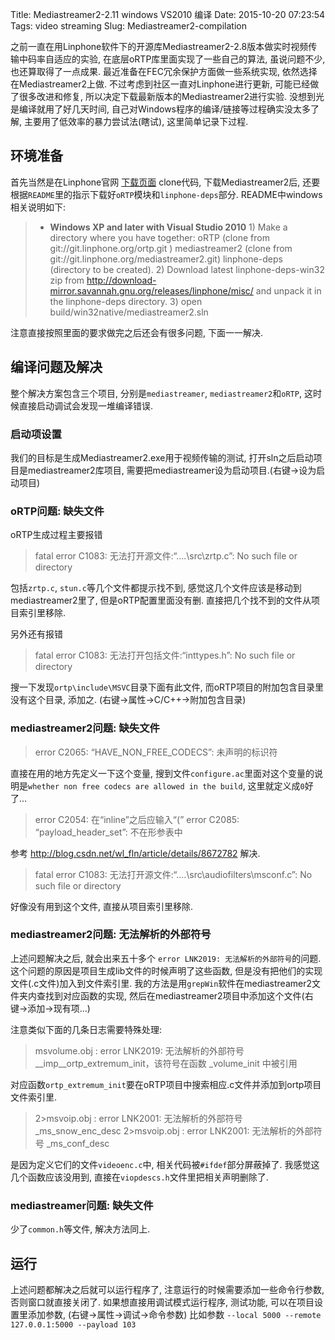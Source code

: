 Title: Mediastreamer2-2.11 windows VS2010 编译 
Date: 2015-10-20 07:23:54
Tags: video streaming
Slug: Mediastreamer2-compilation

之前一直在用Linphone软件下的开源库Mediastreamer2-2.8版本做实时视频传输中码率自适应的实验, 在底层oRTP库里面实现了一些自己的算法, 虽说问题不少, 也还算取得了一点成果. 最近准备在FEC冗余保护方面做一些系统实现, 依然选择在Mediastreamer2上做. 不过考虑到社区一直对Linphone进行更新, 可能已经做了很多改进和修复, 所以决定下载最新版本的Mediastreamer2进行实验. 没想到光是编译就用了好几天时间, 自己对Windows程序的编译/链接等过程确实没太多了解, 主要用了低效率的暴力尝试法(瞎试), 这里简单记录下过程.

<!-- PELICAN_END_SUMMARY -->

## 环境准备

首先当然是在Linphone官网 [下载页面](http://www.linphone.org/technical-corner/mediastreamer2/downloads) clone代码, 下载Mediastreamer2后, 还要根据`README`里的指示下载好`oRTP`模块和`linphone-deps`部分. README中windows相关说明如下:

>   * **Windows XP and later with Visual Studio 2010**
	1) Make a directory where you have together:
		oRTP (clone from git://git.linphone.org/ortp.git )
		mediastreamer2 (clone from git://git.linphone.org/mediastreamer2.git)
		linphone-deps (directory to be created).
	2) Download latest linphone-deps-win32 zip from http://download-mirror.savannah.gnu.org/releases/linphone/misc/ and unpack it in the linphone-deps directory.
	3) open build/win32native/mediastreamer2.sln
	
注意直接按照里面的要求做完之后还会有很多问题, 下面一一解决.

## 编译问题及解决

整个解决方案包含三个项目, 分别是`mediastreamer`, `mediastreamer2`和`oRTP`, 这时候直接启动调试会发现一堆编译错误.

### 启动项设置

我们的目标是生成Mediastreamer2.exe用于视频传输的测试, 打开sln之后启动项目是mediastreamer2库项目, 需要把mediastreamer设为启动项目.(右键->设为启动项目)

### oRTP问题: 缺失文件
oRTP生成过程主要报错

>	fatal error C1083: 无法打开源文件:“..\..\src\zrtp.c”: No such file or directory

包括`zrtp.c`, `stun.c`等几个文件都提示找不到, 感觉这几个文件应该是移动到mediastreamer2里了, 但是oRTP配置里面没有删. 直接把几个找不到的文件从项目索引里移除.

另外还有报错

>	fatal error C1083: 无法打开包括文件:“inttypes.h”: No such file or directory

搜一下发现`ortp\include\MSVC`目录下面有此文件, 而oRTP项目的附加包含目录里没有这个目录, 添加之. (右键->属性->C/C++->附加包含目录)

### mediastreamer2问题: 缺失文件

>	error C2065: “HAVE_NON_FREE_CODECS”: 未声明的标识符

直接在用的地方先定义一下这个变量, 搜到文件`configure.ac`里面对这个变量的说明是`whether non free codecs are allowed in the build`, 这里就定义成`0`好了...

>	error C2054: 在“inline”之后应输入“(”
	error C2085: “payload_header_set”: 不在形参表中

参考 http://blog.csdn.net/wl_fln/article/details/8672782 解决.

>	fatal error C1083: 无法打开源文件:“..\..\src\audiofilters\msconf.c”: No such file or directory

好像没有用到这个文件, 直接从项目索引里移除.

### mediastreamer2问题: 无法解析的外部符号

上述问题解决之后, 就会出来五十多个 `error LNK2019: 无法解析的外部符号`的问题. 这个问题的原因是项目生成lib文件的时候声明了这些函数, 但是没有把他们的实现文件(.c文件)加入到文件索引里.
我的方法是用`grepWin`软件在mediastreamer2文件夹内查找到对应函数的实现, 然后在mediastreamer2项目中添加这个文件(右键->添加->现有项...)

注意类似下面的几条日志需要特殊处理:

>	msvolume.obj : error LNK2019: 无法解析的外部符号 __imp__ortp_extremum_init，该符号在函数 _volume_init 中被引用

对应函数`ortp_extremum_init`要在oRTP项目中搜索相应.c文件并添加到ortp项目文件索引里.

>	2>msvoip.obj : error LNK2001: 无法解析的外部符号 _ms_snow_enc_desc
	2>msvoip.obj : error LNK2001: 无法解析的外部符号 _ms_conf_desc

是因为定义它们的文件`videoenc.c`中, 相关代码被`#ifdef`部分屏蔽掉了. 我感觉这几个函数应该没用到, 直接在`viopdescs.h`文件里把相关声明删除了.

### mediastreamer问题: 缺失文件

少了`common.h`等文件, 解决方法同上.

## 运行

上述问题都解决之后就可以运行程序了, 注意运行的时候需要添加一些命令行参数, 否则窗口就直接关闭了. 如果想直接用调试模式运行程序, 测试功能, 可以在项目设置里添加参数, (右键->属性->调试->命令参数)
比如参数 `--local 5000 --remote 127.0.0.1:5000 --payload 103`